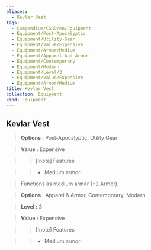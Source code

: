 ```yaml
---
aliases:
  - Kevlar Vest
tags:
  - Compendium/CSRD/en/Equipment
  - Equipment/Post-Apocalyptic
  - Equipment/Utility-Gear
  - Equipment/Value/Expensive
  - Equipment/Armor/Medium
  - Equipment/Apparel-And-Armor
  - Equipment/Contemporary
  - Equipment/Modern
  - Equipment/Level/3
  - Equipment/Value/Expensive
  - Equipment/Armor/Medium
title: Kevlar Vest
collection: Equipment
kind: Equipment
---
```

## Kevlar Vest    
    
>    
> **Options :** Post-Apocalyptic, Utility Gear    
> **Value :** Expensive    
>>[!note] Features    
>> - Medium armor    
    
>Functions as medium armor (+2 Armor).    
> **Options :** Apparel & Armor, Contemporary, Modern    
> **Level :** 3    
> **Value :** Expensive    
>>[!note] Features    
>> - Medium armor